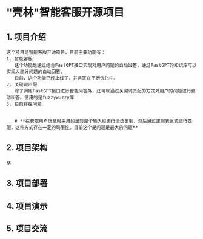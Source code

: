 # "壳林"智能客服开源项目
## 1. 项目介绍
    这个项目是智能客服开源项目，目前主要功能有：
    1. 智能客服
       这个功能是通过结合FastGPT接口实现对用户问题的自动回答，通过FastGPT的知识库可以实现大部分问题的自动回答。
       目前，这个功能已经上线了，并且正在不断优化中。
    2. 关键词匹配
       除了调用FastGPT接口进行智能问答外，还可以通过关键词匹配的方式对用户的问题进行自动回答。使用的是fuzzywuzzy库
    3. 目前存在问题


       # **在获取用户信息时采用的是对整个输入框进行全选复制，然后通过正则表达式进行匹配，这种方式存在一定的局限性。目前这个是问题是最大的问题**

## 2. 项目架构
    略
## 3. 项目部署
    
## 4. 项目演示
## 5. 项目交流